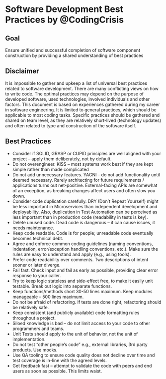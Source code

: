 # Software Development Best Practices by @CodingCrisis

## Goal
Ensure unified and successful completion of software component construction by providing a shared understanding of best practices 

## Disclaimer
It is impossible to gather and upkeep a list of universal best practices related to software development. There are many conflicting views on how to write code. The optimal practices may depend on the purpose of developed software, used technologies, involved individuals and other factors. 
This document is based on experiences gathered during my career in software engineering. It is limited to general practices, which should be applicable to most coding tasks. 
Specific practices should be gathered and shared on team level, as they are relatively short-lived (technology updates) and often related to type and construction of the software itself.

## Best Practices
* Consider if SOLID, GRASP or CUPID principles are well aligned with your project – apply them deliberately, not by default. 
* Do not overengineer. KISS – most systems work best if they are kept simple rather than made complicated
* Do not add unnecessary features. YAGNI – do not add functionality until deemed necessary. Rarely architecting for future requirements / applications turns out net-positive. External-facing APIs are somewhat of an exception, as breaking changes affect users and often slow you down. 
* Consider code duplication carefully. DRY (Don’t Repeat Yourself) might be less important in Microservices than independent development and deployability. Also, duplication in Test Automation can be perceived as less important than in production code (readability in tests is key). 
* Delete unused code. Dead code is dangerous – it can cause issues, it needs maintenance. 
* Keep code readable. Code is for people; unreadable code eventually becomes technical debt. 
* Agree and enforce common coding guidelines (naming conventions, indentation, error/exception handling conventions, etc.). Make sure the rules are easy to understand and apply (e.g., using tools). 
* Prefer code readability over comments. Two descriptions of intent sooner or later diverge. 
* Fail fast. Check input and fail as early as possible, providing clear error response to your caller. 
* Try to keep logic stateless and side-effect free, to make it easily unit testable. Break out logic into separate functions. 
* Keep functions/methods short 30-50 lines maximum. Keep modules manageable – 500 lines maximum. 
* Do not be afraid of refactoring. If tests are done right, refactoring should be relatively safe. 
* Keep consistent (and publicly available) code formatting rules throughout a project. 
* Siloed knowledge is bad – do not limit access to your code to other programmers and teams. 
* Unit Tests should apply to the unit of behavior, not the unit of implementation.  
* Do not test “other people’s code” e.g., external libraries, 3rd party products. Use mocks.
* Use QA tooling to ensure code quality does not decline over time and test coverage is in-line with the agreed levels. 
* Get feedback fast – attempt to validate the code with peers and end users as soon as possible. This limits waist. 

